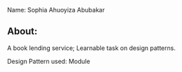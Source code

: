 Name: Sophia Ahuoyiza Abubakar


## About:
A book lending service; 
Learnable task on  design patterns.

Design Pattern used: Module




